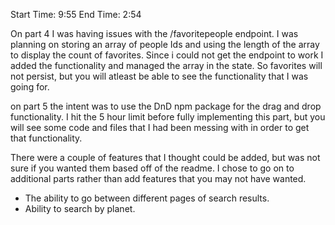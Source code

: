 Start Time: 9:55 		End Time: 2:54

On part 4 I was having issues with the /favoritepeople endpoint.  I was planning on storing an array of people Ids and using the length of the array to display the count of favorites.  Since i could not get the endpoint to work I added the functionality and managed the array in the state.  So favorites will not persist, but you will atleast be able to see the functionality that I was going for.  

on part 5 the intent was to use the DnD npm package for the drag and drop functionality.  I hit the 5 hour limit before fully implementing this part, but you will see some code and files that I had been messing with in order to get that functionality.  

There were a couple of features that I thought could be added, but was not sure if you wanted them based off of the readme.
I chose to go on to additional parts rather than add features that you may not have wanted.
- The ability to go between different pages of search results.
- Ability to search by planet.
